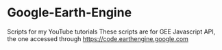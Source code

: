 # Google-Earth-Engine
Scripts for my YouTube tutorials
These scripts are for GEE Javascript API, the one accessed through https://code.earthengine.google.com
